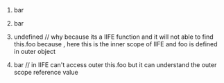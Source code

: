 <script>
var myObject = {
    foo: "bar",
    func: function() {
        var self = this;
        console.log("outer func:  this.foo = " + this.foo);
        console.log("outer func:  self.foo = " + self.foo);
        (function() {
            console.log("inner func:  this.foo = " + this.foo);
            console.log("inner func:  self.foo = " + self.foo);
        }());
    }
};
myObject.func();
</script>


1. bar 
2. bar

1. undefined  // why because its a IIFE function and it will not able to find this.foo because , here this is the inner scope of IIFE and foo is defined in outer object 
2. bar // in IIFE can't access outer this.foo but it can understand the outer scope reference value 